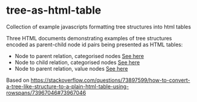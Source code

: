 # tree-as-html-table
Collection of example javascripts formatting tree structures into html tables

Three HTML documents demonstrating examples of tree structures encoded as parent-child node id pairs being presented as HTML tables:
- Node to parent relation, categorised nodes [See here](/tree_parent_table_categorised_nodes.html)
- Node to child relation, categorised nodes [See here](/tree_parent_table_leaf_value_rowed.html)
- Node to parent relation, value nodes [See here](/tree_child_table_categorised_nodes.html)

Based on https://stackoverflow.com/questions/73897599/how-to-convert-a-tree-like-structure-to-a-plain-html-table-using-rowspans/73967046#73967046
